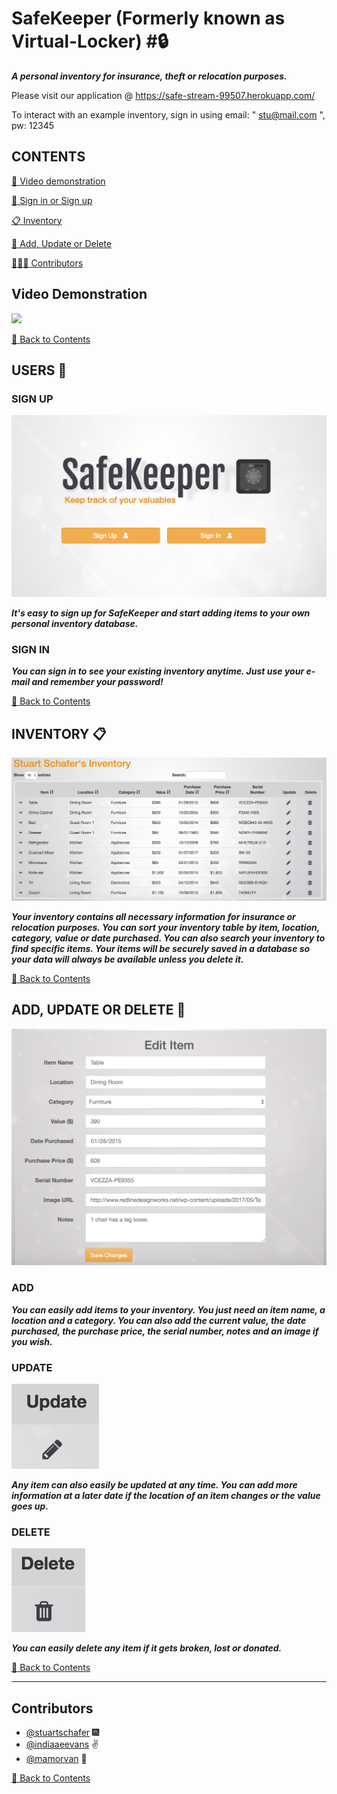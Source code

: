 # SafeKeeper (Formerly known as Virtual-Locker) #:lock:

***A personal inventory for insurance, theft or relocation purposes.***

Please visit our application @ https://safe-stream-99507.herokuapp.com/

To interact with an example inventory, sign in using email: " stu@mail.com ", pw: 12345

## CONTENTS ##
[:movie_camera: Video demonstration](#video)

[:bust_in_silhouette: Sign in or Sign up](#signup)

[:clipboard: Inventory](#inventory)

[:pencil: Add, Update or Delete](#CUD)

[:man::woman::woman: Contributors](#contributors)

<a name="video"></a>

## Video Demonstration ##
![](public/assets/images/video.gif)
<a name="contents"></a>

[:file_folder: Back to Contents](#contents)

<a name="signup"></a>

## USERS :bust_in_silhouette:
### SIGN UP ###
![](public/assets/images/sign.png)

***It's easy to sign up for SafeKeeper and start adding items to your own personal inventory database.***

### SIGN IN ###

***You can sign in to see your existing inventory anytime.  Just use your e-mail and remember your password!***
<a name="contents"></a>

[:file_folder: Back to Contents](#contents)

<a name="inventory"></a>

## INVENTORY :clipboard:
![](public/assets/images/inventory.png)

***Your inventory contains all necessary information for insurance or relocation purposes.  You can sort your inventory table by item, location, category, value or date purchased.  You can also search your inventory to find specific items.  Your items will be securely saved in a database so your data will always be available unless you delete it.***
<a name="contents"></a>

[:file_folder: Back to Contents](#contents)

<a name="CUD"></a>

## ADD, UPDATE OR DELETE :pencil:
![](public/assets/images/edit.png)

### ADD ###

***You can easily add items to your inventory.  You just need an item name, a location and a category.  You can also add the current value, the date purchased, the purchase price, the serial number, notes and an image if you wish.***

### UPDATE ###
![](public/assets/images/update.png)

***Any item can also easily be updated at any time.  You can add more information at a later date if the location of an item changes or the value goes up.***

### DELETE ###
![](public/assets/images/delete.png)

***You can easily delete any item if it gets broken, lost or donated.***
<a name="contents"></a>

[:file_folder: Back to Contents](#contents)

---
<a name="contributors"></a>
## Contributors

- [@stuartschafer](https://github.com/stuartschafer) :fireworks:
- [@indiaaeevans](https://github.com/indiaaeevans) :v:
- [@mamorvan](https://www.github.com/mamorvan) :koala:

<a name="contents"></a>

[:file_folder: Back to Contents](#contents)